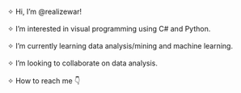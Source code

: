 <html> 
<br> ✧ Hi, I’m @realizewar!                                             </br>
<br> ✧ I’m interested in visual programming using C# and Python.         </br>
<br> ✧ I’m currently learning data analysis/mining and machine learning. </br>
<br> ✧ I’m looking to collaborate on data analysis.                      </br>
<br> ✧ How to reach me 👇                                                </br>
<body>
<a href ="https://realizewar.com/" title = "realizewar">
 </body>
 </html>
